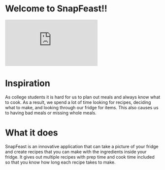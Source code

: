 # Welcome to SnapFeast!!


![SnapFeast](https://github.com/Stefhermann/SnapFeast/files/14898722/SnapFeast.pdf?raw=true)


# Inspiration
As college students it is hard for us to plan out meals and always know what to cook. 
As a result, we spend a lot of time looking for recipes, deciding what to make, and looking through our fridge for items. 
This also causes us to having bad meals or missing whole meals. 

# What it does 
SnapFeast is an innovative application that can take a picture of your fridge and create recipes that you can make with the
ingredients inside your fridge. It gives out multiple recipes with prep time and cook time included so that you know
how long each recipe takes to make. 

